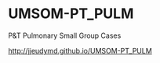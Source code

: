 UMSOM-PT_PULM
=============

P&amp;T Pulmonary Small Group Cases

http://jjeudymd.github.io/UMSOM-PT_PULM
